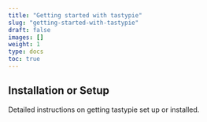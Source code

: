 ```yaml
---
title: "Getting started with tastypie"
slug: "getting-started-with-tastypie"
draft: false
images: []
weight: 1
type: docs
toc: true
---
```


## Installation or Setup
Detailed instructions on getting tastypie set up or installed.

